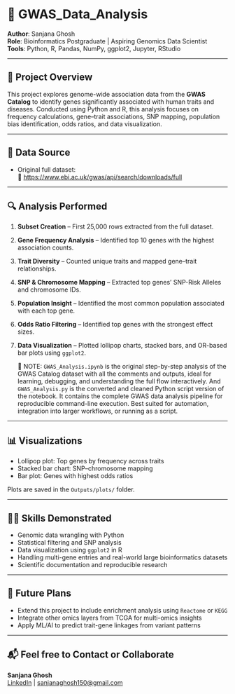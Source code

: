 # 🧬 GWAS_Data_Analysis


**Author**: Sanjana Ghosh  
**Role**: Bioinformatics Postgraduate | Aspiring Genomics Data Scientist  
**Tools**: Python, R, Pandas, NumPy, ggplot2, Jupyter, RStudio

---

## 📌 Project Overview

This project explores genome-wide association data from the **GWAS Catalog** to identify genes significantly associated with human traits and diseases. Conducted using Python and R, this analysis focuses on frequency calculations, gene–trait associations, SNP mapping, population bias identification, odds ratios, and data visualization.

---

## 📂 Data Source

- Original full dataset:  
  🔗 https://www.ebi.ac.uk/gwas/api/search/downloads/full

---

## 🔍 Analysis Performed

1. **Subset Creation** – First 25,000 rows extracted from the full dataset.
2. **Gene Frequency Analysis** – Identified top 10 genes with the highest association counts.
3. **Trait Diversity** – Counted unique traits and mapped gene–trait relationships.
4. **SNP & Chromosome Mapping** – Extracted top genes’ SNP-Risk Alleles and chromosome IDs.
5. **Population Insight** – Identified the most common population associated with each top gene.
6. **Odds Ratio Filtering** – Identified top genes with the strongest effect sizes.
7. **Data Visualization** – Plotted lollipop charts, stacked bars, and OR-based bar plots using `ggplot2`.

    📌 NOTE: `GWAS_Analysis.ipynb` is the original step-by-step analysis of the GWAS Catalog dataset with all the comments and outputs, ideal for learning, debugging, and understanding the full flow interactively. And `GWAS_Analysis.py` is  the converted and cleaned Python script version of the notebook. It contains the complete GWAS data analysis pipeline for reproducible command-line execution.
Best suited for automation, integration into larger workflows, or running as a script.

---

## 📊 Visualizations

- Lollipop plot: Top genes by frequency across traits  
- Stacked bar chart: SNP–chromosome mapping  
- Bar plot: Genes with highest odds ratios  

Plots are saved in the `Outputs/plots/` folder.

---

## 👩‍💻 Skills Demonstrated

- Genomic data wrangling with Python  
- Statistical filtering and SNP analysis  
- Data visualization using `ggplot2` in R  
- Handling multi-gene entries and real-world large bioinformatics datasets  
- Scientific documentation and reproducible research 

---

## 🚀 Future Plans

- Extend this project to include enrichment analysis using `Reactome` or `KEGG`
- Integrate other omics layers from TCGA for multi-omics insights
- Apply ML/AI to predict trait-gene linkages from variant patterns

---

## 📬 Feel free to Contact or Collaborate

**Sanjana Ghosh**  
[LinkedIn](www.linkedin.com/in/sanjana-ghosh-2a5b7c11d) | sanjanaghosh150@gmail.com


